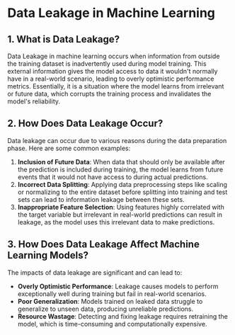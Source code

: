 # Data Leakage in Machine Learning

## 1. What is Data Leakage?

Data Leakage in machine learning occurs when information from outside the training dataset is inadvertently used during model training. This external information gives the model access to data it wouldn't normally have in a real-world scenario, leading to overly optimistic performance metrics. Essentially, it is a situation where the model learns from irrelevant or future data, which corrupts the training process and invalidates the model's reliability.

## 2. How Does Data Leakage Occur?

Data leakage can occur due to various reasons during the data preparation phase. Here are some common examples:

1. **Inclusion of Future Data**: When data that should only be available after the prediction is included during training, the model learns from future events that it would not have access to during actual predictions.
2. **Incorrect Data Splitting**: Applying data preprocessing steps like scaling or normalizing to the entire dataset before splitting into training and test sets can lead to information leakage between these sets.
3. **Inappropriate Feature Selection**: Using features highly correlated with the target variable but irrelevant in real-world predictions can result in leakage, as the model uses this irrelevant data to make predictions.

## 3. How Does Data Leakage Affect Machine Learning Models?

The impacts of data leakage are significant and can lead to:

- **Overly Optimistic Performance**: Leakage causes models to perform exceptionally well during training but fail in real-world scenarios.
- **Poor Generalization**: Models trained on leaked data struggle to generalize to unseen data, producing unreliable predictions.
- **Resource Wastage**: Detecting and fixing leakage requires retraining the model, which is time-consuming and computationally expensive.
